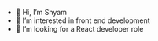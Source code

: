 - 👋 Hi, I’m Shyam
- 👀 I’m interested in front end development
- 💞️ I’m looking for a React developer role

<!---
capi20/capi20 is a ✨ special ✨ repository because its `README.md` (this file) appears on your GitHub profile.
You can click the Preview link to take a look at your changes.
--->
